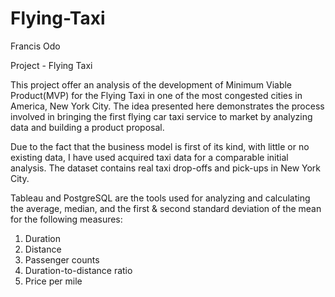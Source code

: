 # Flying-Taxi

Francis Odo

Project - Flying Taxi

This project offer an analysis of the development of Minimum Viable Product(MVP) for the Flying Taxi in one of the most congested cities in America, New York City. The idea presented here demonstrates the process involved in bringing the first flying car taxi service to market by analyzing data and building a product proposal.

Due to the fact that the business model is first of its kind, with little or no existing data, I have used acquired taxi data for a comparable initial analysis. The dataset contains real taxi drop-offs and pick-ups in New York City.

Tableau and PostgreSQL are the tools used for analyzing and calculating the average, median, and the first & second standard deviation of the mean for the following measures:
1. Duration
2. Distance
3. Passenger counts
4. Duration-to-distance ratio
5. Price per mile
